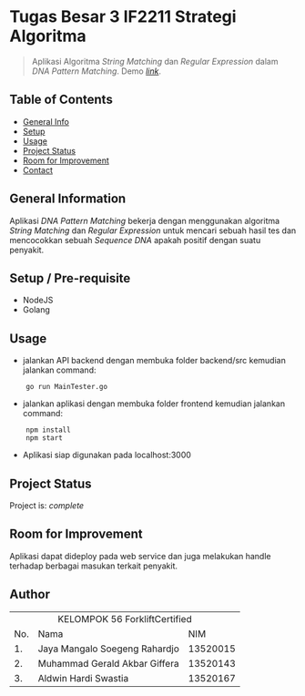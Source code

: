 # Tugas Besar 3 IF2211 Strategi Algoritma
> Aplikasi Algoritma _String Matching_ dan _Regular Expression_ dalam _DNA Pattern Matching_.
> Demo [_link_](https://www.example.com). 

## Table of Contents
* [General Info](#general-information)
* [Setup](#setup)
* [Usage](#usage)
* [Project Status](#project-status)
* [Room for Improvement](#room-for-improvement)
* [Contact](#contact)


## General Information
Aplikasi _DNA Pattern Matching_ bekerja dengan menggunakan algoritma _String Matching_ dan _Regular Expression_ untuk mencari sebuah hasil tes dan mencocokkan sebuah _Sequence DNA_ apakah positif dengan suatu penyakit.


## Setup / Pre-requisite
- NodeJS
- Golang


## Usage
- jalankan API backend dengan membuka folder backend/src kemudian jalankan command:
```
    go run MainTester.go
```
- jalankan aplikasi dengan membuka folder frontend kemudian jalankan command:
```
    npm install
    npm start
```
- Aplikasi siap digunakan pada localhost:3000


## Project Status
Project is: _complete_ 


## Room for Improvement
Aplikasi dapat dideploy pada web service dan juga melakukan handle terhadap berbagai masukan terkait penyakit.


## Author
<table>
<tr><td colspan=3 align="center">KELOMPOK 56 ForkliftCertified</td></tr>
<tr><td>No.</td><td>Nama</td><td>NIM</td></tr>
<tr><td>1.</td><td>Jaya Mangalo Soegeng Rahardjo</td><td>13520015</td></tr>
<tr><td>2.</td><td>Muhammad Gerald Akbar Giffera</td><td>13520143</td></tr>
<tr><td>3.</td><td>Aldwin Hardi Swastia</td><td>13520167</td></tr>
</table>